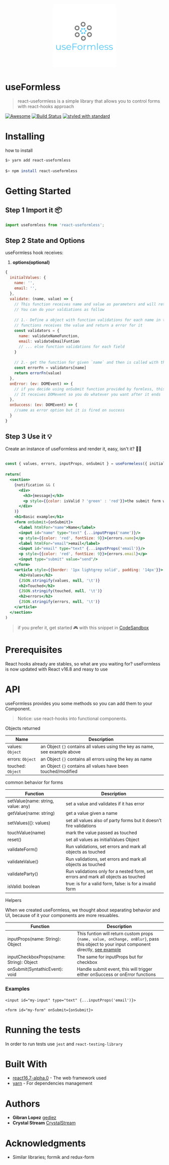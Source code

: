<h1 align="center">
  <img src="/example/public/logo-useformless.png" alt="logo" />
</h1>

# useFormless

> react-useformless is a simple library that allows you to control forms with react-hooks approach

[![Awesome](https://awesome.re/badge.svg)](https://github.com/rehooks/awesome-react-hooks)
[![Build Status](https://travis-ci.org/GeDiez/react-use-formless.svg?branch=master)](https://travis-ci.org/GeDiez/react-use-formless)
[![styled with standard](https://img.shields.io/badge/styled_with-standard-ff69b4.svg)](https://github.com/standard/standard)

# Installing

how to install

```bash
$> yarn add react-useformless

$> npm install react-useformless
```

# Getting Started

## Step 1 Import it 📦

```js
import useFormless from 'react-useformless';
```

## Step 2 State and Options

useFormless hook receives:

1. **options(optional)**
```js
{
  initialValues: {
    name: '',
    email: '',
  },
  validate: (name, value) => {
    // This function receives name and value as parameters and will return a string given name
    // You can do your valdiations as follow

    // 1.- Define a object with function validations for each name in the form
    // functions receives the value and return a error for it
    const validators = {
      name: validateNameFunction,
      email: validateEmailFuntion
      // ... else function validations for each field
    }

    // 2.- get the function for given `name` and then is called with tha value
    const errorFn = validators[name]
    return errorFn(value)
  },
  onError: (ev: DOMEvent) => {
    // if you decide using onSubmit function provided by formless, this function is fired after submit error
    // It receives DOMevent so you do whatever you want after it ends
  },
  onSuccess: (ev: DOMEvent) => {
    //same as error option but it is fired on success
  }
}
```
## Step 3 Use it 💡

Create an instance of useFormless and render it, easy, isn't it? 💃🏻

```jsx

const { values, errors, inputProps, onSubmit } = useFormeless({ initialValues }, { validate, onSuccess, onError });

return(
  <section>
    {notification && (
      <div>
        <h3>{message}</h3>
        <p style={{color: isValid ? 'green' : 'red'}}>the submit form was {isValid ? 'valid' : 'invalid'}</p>
      </div>
    )}
    <h1>Basic example</h1>
    <form onSubmit={onSubmit}>
      <label htmlFor="name">Name</label>
      <input id="name" type="text" {...inputProps('name')}/>
      <p style={{color: 'red', fontSize: 9}}>{errors.name}</p>
      <label htmlFor="email">email</label>
      <input id="email" type="text" {...inputProps('email')}/>
      <p style={{color: 'red', fontSize: 9}}>{errors.email}</p>
      <input type="submit" value="send"/>
    </form>
    <article style={{border: '1px lightgrey solid', padding: '14px'}}>
      <h2>Values</h2>
      {JSON.stringify(values, null, '\t')}
      <h2>Touched</h2>
      {JSON.stringify(touched, null, '\t')}
      <h2>errors</h2>
      {JSON.stringify(errors, null, '\t')}
    </article>
  </section>
)
```

> if you prefer it, get started 🎮 with this snippet in [CodeSandbox](https://codesandbox.io/s/m7z683235j)

# Prerequisites

React hooks already are stables, so what are you waiting for?
useFormless is now updated with React v16.8 and reasy to use

# API

useFormless provides you some methods so you can add them to your Component.

>Notice: use react-hooks into functional components.

Objects returned

| Name              | Description                                                           |
| ----------------- | --------------------------------------------------------------------- |
| values: `Object`  | an Object `{}` contains all values using the key as name, see example above |
| errors: `Object`  | an Object `{}` contains all errors using the key as name              |
| touched: `Object` | an Object `{}` contains all values have been touched/modified         |

common behavior for forms

| Function                                  | Description                                                 |
| ----------------------------------------- | ----------------------------------------------------------- |
| setValue(name: string, value: any) | set a value and validates if it has error                   |
| getValue(name: string)             | get a value given a name                                    |
| setValues({}: values)               | set all values also of party forms but it doesn't fire validations|
| touchValue(name)                    | mark the value passed as touched                            |
| reset()                             | set all values as initialValues Object                      |
| validateForm()                   | Run validations, set errors and mark all objects as touched |
| validateValue()                 | Run validations, set errors and mark all objects as touched |
| validateParty()                  | Run validations only for a nested form, set errors and mark all objects as touched |
| isValid: boolean                          | true: is for a valid form, false: is for a invalid form     |


Helpers

When we created useFormless, we thought about separating behavior and UI, because of it your components are more resuables.

| Function                         | Description |
| -------------------------------- | ----------- |
| inputProps(name: String): Object | This funtion will return custom props `{name, value, onChange, onBlur}`, pass this object to your input component directly, [see example](#Examples) |
| inputCheckboxProps(name: String): Object | The same for inputProps but for checkbox|
| onSubmit(SyntathicEvent): void  | Handle submit event, this will trigger either onSuccess or onError functions|

### Examples

```<input id="my-input" type="text" {...inputProps('email')}>```

```<form id="my-form" onSubmit={onSubmit}>```

# Running the tests

In order to run tests use `jest` and `react-testing-library`

# Built With

* [react16.7-alpha.0](https://reactjs.org/docs/hooks-intro.html) - The web framework used
* [yarn](https://yarnpkg.com/en/) - For dependencies management

# Authors

* **Gibran Lopez** [gediez](https://github.com/GeDiez)
* **Crystal Stream** [CrystalStream](https://github.com/CrystalStream)

# Acknowledgments

* Similar libraries; formik and redux-form
